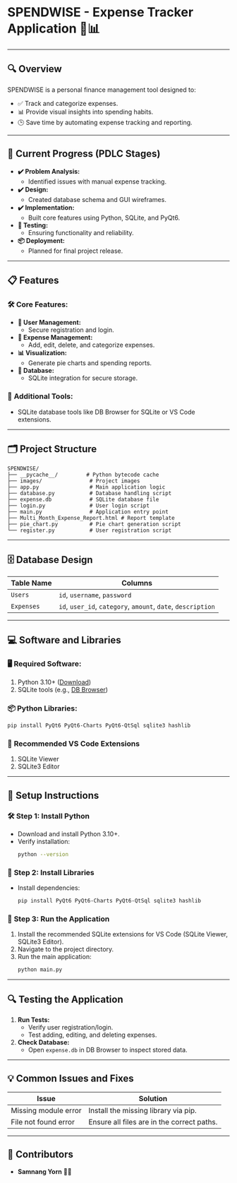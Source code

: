 # **SPENDWISE - Expense Tracker Application** 💼📊

---

## 🔍 **Overview**

SPENDWISE is a personal finance management tool designed to:
- ✅ Track and categorize expenses.
- 📊 Provide visual insights into spending habits.
- 🕒 Save time by automating expense tracking and reporting.

---

## 🚀 **Current Progress (PDLC Stages)**

- **✔️ Problem Analysis:**
  - Identified issues with manual expense tracking.
- **✔️ Design:**
  - Created database schema and GUI wireframes.
- **✔️ Implementation:**
  - Built core features using Python, SQLite, and PyQt6.
- **🔄 Testing:**
  - Ensuring functionality and reliability.
- **📦 Deployment:**
  - Planned for final project release.

---

## 📋 **Features**

### 🛠️ **Core Features:**
- **👤 User Management:**
  - Secure registration and login.
- **💸 Expense Management:**
  - Add, edit, delete, and categorize expenses.
- **📊 Visualization:**
  - Generate pie charts and spending reports.
- **📁 Database:**
  - SQLite integration for secure storage.

### 🔧 **Additional Tools:**
- SQLite database tools like DB Browser for SQLite or VS Code extensions.

---

## 🗂️ **Project Structure**

```plaintext
SPENDWISE/
├── __pycache__/         # Python bytecode cache
├── images/               # Project images
├── app.py                # Main application logic
├── database.py           # Database handling script
├── expense.db            # SQLite database file
├── login.py              # User login script
├── main.py               # Application entry point
├── Multi_Month_Expense_Report.html # Report template
├── pie_chart.py          # Pie chart generation script
└── register.py           # User registration script
```

---

## 🗄️ **Database Design**

| Table Name | Columns                                 |
|------------|-----------------------------------------|
| `Users`    | `id`, `username`, `password`           |
| `Expenses` | `id`, `user_id`, `category`, `amount`, `date`, `description` |

---

## 💻 **Software and Libraries**

### 🖥️ **Required Software:**
1. Python 3.10+ ([Download](https://www.python.org/downloads))
2. SQLite tools (e.g., [DB Browser](https://sqlitebrowser.org))

### 📦 **Python Libraries:**
```bash
pip install PyQt6 PyQt6-Charts PyQt6-QtSql sqlite3 hashlib
```

### 🔌 **Recommended VS Code Extensions**
1. SQLite Viewer
2. SQLite3 Editor

---

## 📂 **Setup Instructions**

### 🛠️ **Step 1: Install Python**
- Download and install Python 3.10+.
- Verify installation:
  ```bash
  python --version
  ```

### 🔧 **Step 2: Install Libraries**
- Install dependencies:
  ```bash
  pip install PyQt6 PyQt6-Charts PyQt6-QtSql sqlite3 hashlib
  ```

### 📂 **Step 3: Run the Application**
1. Install the recommended SQLite extensions for VS Code (SQLite Viewer, SQLite3 Editor).
2. Navigate to the project directory.
3. Run the main application:
   ```bash
   python main.py
   ```

---

## 🔍 **Testing the Application**

1. **Run Tests:**
   - Verify user registration/login.
   - Test adding, editing, and deleting expenses.
2. **Check Database:**
   - Open `expense.db` in DB Browser to inspect stored data.

---

## 💡 **Common Issues and Fixes**

| Issue                       | Solution                                    |
|-----------------------------|---------------------------------------------|
| Missing module error        | Install the missing library via pip.       |
| File not found error        | Ensure all files are in the correct paths. |

---

## 🎉 **Contributors**

- **Samnang Yorn** 👨‍💻
